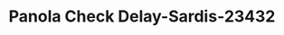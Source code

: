 ---
f_zip-code: 38666
f_state-code: MS
title: Panola Check Delay-Sardis-23432
f_phone: 662-487-0243
f_city-only: Sardis
f_address: 126 South Main Street Sardis
f_location-unique-id: '23432'
slug: panola-check-delay-sardis-23432
updated-on: '2024-05-30T13:46:58.046Z'
created-on: '2024-05-30T13:36:59.803Z'
published-on: '2024-05-30T13:54:32.469Z'
f_city-state: cms/city/sardis-ms.md
f_company: cms/company/panola-check-delay-sardis.md
f_state: cms/state/mississippi.md
layout: '[payday-loan].html'
tags: payday-loan
---